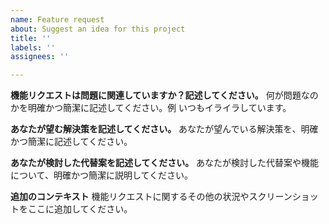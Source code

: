 ```yaml
---
name: Feature request
about: Suggest an idea for this project
title: ''
labels: ''
assignees: ''

---
```


**機能リクエストは問題に関連していますか？記述してください。**
何が問題なのかを明確かつ簡潔に記述してください。例 いつもイライラしています。

**あなたが望む解決策を記述してください。**
あなたが望んでいる解決策を、明確かつ簡潔に記述してください。

**あなたが検討した代替案を記述してください。**
あなたが検討した代替案や機能について、明確かつ簡潔に説明してください。

**追加のコンテキスト**
機能リクエストに関するその他の状況やスクリーンショットをここに追加してください。
